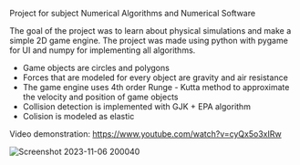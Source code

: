 Project for subject Numerical Algorithms and Numerical Software

The goal of the project was to learn about physical simulations and make a simple 2D game engine.
The project was made using python with pygame for UI and numpy for implementing all algorithms.

- Game objects are circles and polygons
- Forces that are modeled for every object are gravity and air resistance
- The game engine uses 4th order Runge - Kutta method to approximate the velocity and position of game objects
- Collision detection is implemented with GJK + EPA algorithm
- Colision is modeled as elastic

Video demonstration:
https://www.youtube.com/watch?v=cyQx5o3xIRw


![Screenshot 2023-11-06 200040](https://github.com/somelijer/CannonPhysics/assets/116906162/a96783a3-fbda-434f-9326-524419daaeed)
